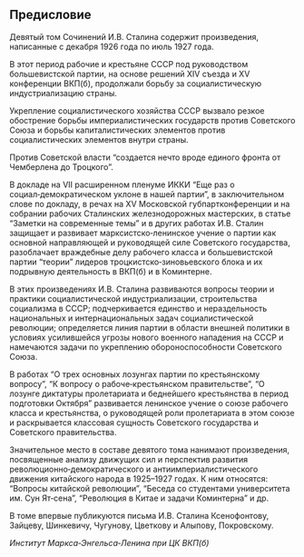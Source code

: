 ## Предисловие

Девятый том Сочинений И.В. Сталина содержит произведения, написанные с декабря 1926 года по июль 1927 года.

В этот период рабочие и крестьяне СССР под руководством большевистской партии, на основе решений XIV съезда и XV конференции ВКП(б), продолжали борьбу за социалистическую индустриализацию страны.

Укрепление социалистического хозяйства СССР вызвало резкое обострение борьбы империалистических государств против Советского Союза и борьбы капиталистических элементов против социалистических элементов внутри страны.

Против Советской власти “создается нечто вроде единого фронта от Чемберлена до Троцкого”.

В докладе на VII расширенном пленуме ИККИ “Еще раз о социал‑демократическом уклоне в нашей партии”, в заключительном слове по докладу, в речах на XV Московской губпартконференции и на собрании рабочих Сталинских железнодорожных мастерских, в статье “Заметки на современные темы” и в других работах И.В. Сталин защищает и развивает марксистско‑ленинское учение о партии как основной направляющей и руководящей силе Советского государства, разоблачает враждебные делу рабочего класса и большевистской партии “теории” лидеров троцкистско‑зиновьевского блока и их подрывную деятельность в ВКП(б) и в Коминтерне.

В этих произведениях И.В. Сталина развиваются вопросы теории и практики социалистической индустриализации, строительства социализма в СССР; подчеркивается единство и нераздельность национальных и интернациональных задач социалистической революции; определяется линия партии в области внешней политики в условиях усилившейся угрозы нового военного нападения на СССР и намечаются задачи по укреплению обороноспособности Советского Союза.

В работах “О трех основных лозунгах партии по крестьянскому вопросу”, “К вопросу о рабоче‑крестьянском правительстве”, “О лозунге диктатуры пролетариата и беднейшего крестьянства в период подготовки Октября” развивается ленинское учение о союзе рабочего класса и крестьянства, о руководящей роли пролетариата в этом союзе и раскрывается классовая сущность Советского государства и Советского правительства.

Значительное место в составе девятого тома нанимают произведения, посвященные анализу движущих сил и перспектив развития революционно‑демократического и антиимпериалистического движения китайского народа в 1925–1927 годах. К ним относятся: “Вопросы китайской революции”, “Беседа со студентами университета им. Сун Ят‑сена”, “Революция в Китае и задачи Коминтерна” и др.

В томе впервые публикуются письма И.В. Сталина Ксенофонтову, Зайцеву, Шинкевичу, Чугунову, Цветкову и Алыпову, Покровскому.

_Институт Маркса‑Энгельса‑Ленина при ЦК ВКП(б)_